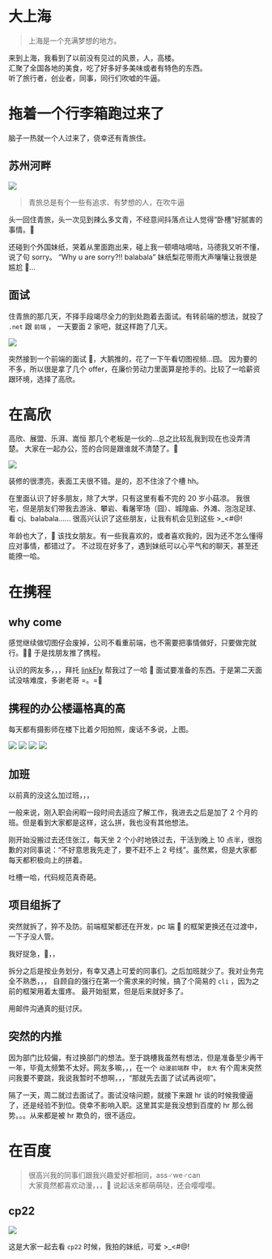 # 大上海

> 上海是一个充满梦想的地方。

来到上海，我看到了以前没有见过的风景，人，高楼。 <br>
汇聚了全国各地的美食，吃了好多好多美味或者有特色的东西。<br>
听了旅行者，创业者，同事，同行们吹嘘的牛逼。

# 拖着一个行李箱跑过来了

脑子一热就一个人过来了，侥幸还有青旅住。

## 苏州河畔

<img class="preview" src="./assets/szhp.jpg">

> 青旅总是有个一些有追求、有梦想的人，在吹牛逼

头一回住青旅，头一次见到辣么多文青，不经意间抖落点让人觉得“卧槽”好腻害的事情。

还碰到个外国妹纸，哭着从里面跑出来，碰上我一顿嘀咕嘀咕，马德我又听不懂，说了句 sorry。 “Why u are sorry?!! balabala” 妹纸梨花带雨大声嚷嚷让我很是尴尬 ...

## 面试

住青旅的那几天，不择手段竭尽全力的到处跑着去面试。有转前端的想法，就投了 `.net` 跟 `前端` ， 一天要面 2 家吧，就这样跑了几天。

<img class="preview" src="./assets/gxms.jpg">

突然接到一个前端的面试 ，大鹅推的，花了一下午看切图视频...囧。 因为要的不多，所以很是拿了几个 offer，在廉价劳动力里面算是抢手的。比较了一哈薪资跟环境，选择了高欣。

# 在高欣

高欣、展盟、乐湃、嵩恒 那几个老板是一伙的...总之比较乱我到现在也没弄清楚。 大家在一起办公，签的合同是跟谁就不清楚了。

<img class="preview" src="./assets/gx.jpg">

装修的很漂亮，表面工夫很不错。是的，忍不住涂了个槽 hh。

在里面认识了好多朋友，除了大学，只有这里有看不完的 20 岁小菇凉。 我很宅，但是朋友们带我去游泳、攀岩、看屠宰场（囧）、城隍庙、外滩、泡泡足球、看 cj、balabala...... 很高兴认识了这些朋友，让我有机会见到这些 >\_<#@! <br>

年龄也大了， 该找女朋友。有一些我喜欢的，或者喜欢我的，因为还不怎么懂得应对事情，都错过了。 不过现在好多了，遇到妹纸可以心平气和的聊天，甚至还能撩一哈。

# 在携程

## why come

感觉继续做切图仔会废掉，公司不看重前端，也不需要把事情做好，只要做完就行。 于是找朋友推了携程。

认识的网友多，，，拜托 [linkFly](https://tasaid.com/) 帮我过了一哈  面试要准备的东西。于是第二天面试没啥难度，多谢老哥 =。=

## 携程的办公楼逼格真的高

每天都有摄影师在楼下比着夕阳拍照，废话不多说，上图。

<img class="preview" src="./assets/xc1.jpg">

<img class="preview" src="./assets/xc2.jpg">

<img class="preview" src="./assets/xc3.jpg">

<img class="preview" src="./assets/xc4.jpg">

## 加班

以前真的没这么加过班，，，

一般来说，刚入职会闲暇一段时间去适应了解工作，我进去之后是加了 2 个月的班。但是看到大家都是这样，这么拼，我也没有其他想法。

刚开始没搬过去还住张江，每天坐 2 个小时地铁过去，干活到晚上 10 点半，很抱歉的对同事说：“不好意思我先走了，要不赶不上 2 号线”。虽然累，但是大家都每天都积极向上的拼着。

吐槽一哈，代码规范真奇葩。

## 项目组拆了

突然就拆了，猝不及防。前端框架都还在开发，pc 端  的框架更换还在过渡中，一下子没人管。

我好捉急，，，

拆分之后是按业务划分，有幸又遇上可爱的同事们。之后加班就少了。我对业务完全不熟悉，，， 自顾自的强行在第一个需求来的时候，搞了个简易的 `cli` ，因为之前的框架用着太蛋疼。 最开始挺累，但是后来就好多了。

用邮件沟通真的挺讨厌。

## 突然的内推

因为部门比较偏，有过换部门的想法。至于跳槽我虽然有想法，但是准备至少再干一年，毕竟太频繁不太好。网友多嘛，，，在一个 `动漫前端群` 中， `B大` 有个周末突然问我要不要跳，我说我暂时不想啊，，，“那就先去面了试试再说呗”。

隔了一天，周二就过去面试了。面试没啥问题，就接下来跟 hr 谈的时候我傻逼了，还是经验不到位。侥幸不影响入职。这里其实是我没想到百度的 hr 那么弱势。。。从来都是被 hr 欺负的，很不适应。

# 在百度

> 很高兴我的同事们跟我兴趣爱好都相同，ass♂we♂can <br>
> 大家竟然都喜欢动漫，，， 说起话来都萌萌哒，还会嘤嘤嘤。

## cp22

<img class="preview" src="./assets/cp22.jpg" style="max-width:300px;">

这是大家一起去看 `cp22` 时候，我拍的妹纸，可爱 >\_<#@!
